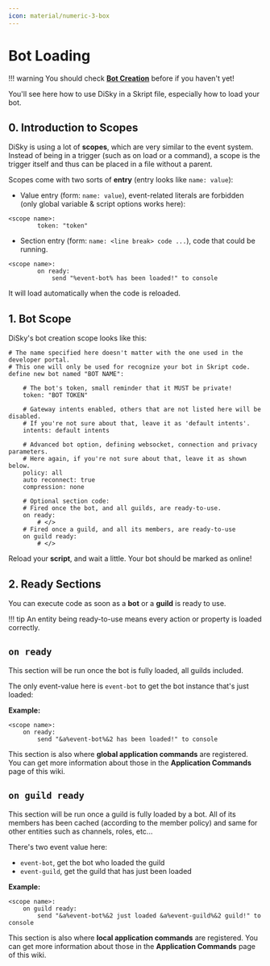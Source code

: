 ```yaml
---
icon: material/numeric-3-box
---
```


# Bot Loading

!!! warning
    You should check [**Bot Creation**](1-bot-creation.md) before if you haven't yet!

You'll see here how to use DiSky in a Skript file, especially how to load your bot.

## 0. Introduction to Scopes <a href="#scopes" id="scopes"></a>

DiSky is using a lot of **scopes**, which are very similar to the event system. Instead of being in a trigger (such as on load or a command), a scope is the trigger itself and thus can be placed in a file without a parent.

Scopes come with two sorts of **entry** (entry looks like `name: value`):

* Value entry (form: `name: value`), event-related literals are forbidden (only global variable & script options works here):
````applescript
<scope name>:
		token: "token"
````

* Section entry (form: `name: <line break> code ...`), code that could be running.
````applescript
<scope name>:
		on ready:
        	send "%event-bot% has been loaded!" to console
````

It will load automatically when the code is reloaded.

## 1. Bot Scope

DiSky's bot creation scope looks like this:

```applescript
# The name specified here doesn't matter with the one used in the developer portal. 
# This one will only be used for recognize your bot in Skript code.
define new bot named "BOT NAME": 
    
    # The bot's token, small reminder that it MUST be private!
    token: "BOT TOKEN"
    
    # Gateway intents enabled, others that are not listed here will be disabled.
    # If you're not sure about that, leave it as 'default intents'.
    intents: default intents
    
    # Advanced bot option, defining websocket, connection and privacy parameters.
    # Here again, if you're not sure about that, leave it as shown below.
    policy: all
    auto reconnect: true
    compression: none
    
    # Optional section code:
    # Fired once the bot, and all guilds, are ready-to-use.
    on ready:
    	# </>
    # Fired once a guild, and all its members, are ready-to-use
    on guild ready:
    	# </>
```

Reload your **script**, and wait a little. Your bot should be marked as online!

## 2. Ready Sections

You can execute code as soon as a **bot** or a **guild** is ready to use.

!!! tip
    An entity being ready-to-use means every action or property is loaded correctly.

## `on ready`

This section will be run once the bot is fully loaded, all guilds included.

The only event-value here is `event-bot` to get the bot instance that's just loaded:

**Example:**

```applescript
<scope name>:
    on ready:
        send "&a%event-bot%&2 has been loaded!" to console
```

This section is also where **global application commands** are registered. You can get more information about those in the **Application Commands** page of this wiki.

## `on guild ready`

This section will be run once a guild is fully loaded by a bot. All of its members has been cached (according to the member policy) and same for other entities such as channels, roles, etc...

There's two event value here:

* `event-bot`, get the bot who loaded the guild
* `event-guild`, get the guild that has just been loaded

**Example:**

```applescript
<scope name>:
    on guild ready:
        send "&a%event-bot%&2 just loaded &a%event-guild%&2 guild!" to console
```

This section is also where **local application commands** are registered. You can get more information about those in the **Application Commands** page of this wiki.
